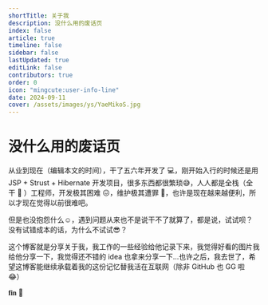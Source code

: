 ```yaml
---
shortTitle: 关于我
description: 没什么用的废话页
index: false
article: true
timeline: false
sidebar: false
lastUpdated: true
editLink: false
contributors: true
order: 0
icon: "mingcute:user-info-line"
date: 2024-09-11
cover: /assets/images/ys/YaeMikoS.jpg
---
```


# 没什么用的废话页

<VPBanner
  title="Mango Crisp"
  content="Know why,so you can know how. <br><br> <span style='font-family: Confession, YouYuan;font-weight: 800;'>混迹多年的互联网，如您所见的二次元，知识音乐 ACG，CV 得一手好代码。</span>"
  logo="/assets/images/avatar.jpg"
  :actions='[
    {
      text: "访问",
      link:"https://github.com/mangocrisp",
    },
    {
      text: "仓库",
      link: "https://github.com/mangocrisp/mangocrisp.github.io",
      type: "default",
    },
  ]'
/>

从业到现在（编辑本文的时间），干了五六年开发了 :computer:，刚开始入行的时候还是用 JSP + Strust + Hibernate 开发项目，很多东西都很繁琐:sweat_smile:，人人都是全栈（全干 :clown_face: ）工程师，开发极其困难 :confounded:，维护极其遭罪 :triumph:，也许是现在越来越便利，所以才现在觉得以前很难吧。

但是也没抱怨什么:relaxed:，遇到问题从来也不是说干不了就算了，都是说，试试呗？没有试错成本的话，为什么不试试:sunglasses:？

这个博客就是分享关于我，我工作的一些经验给他记录下来，我觉得好看的图片我给他分享一下，我觉得还不错的 idea 也拿来分享一下...也许之后，我去世了，希望这博客能继续承载着我的这份记忆替我活在互联网（除非 GitHub 也 GG 啦 :joy:）

<span style="font-family: Confession, YouYuan;font-weight: 800;">fin</span> :tada: